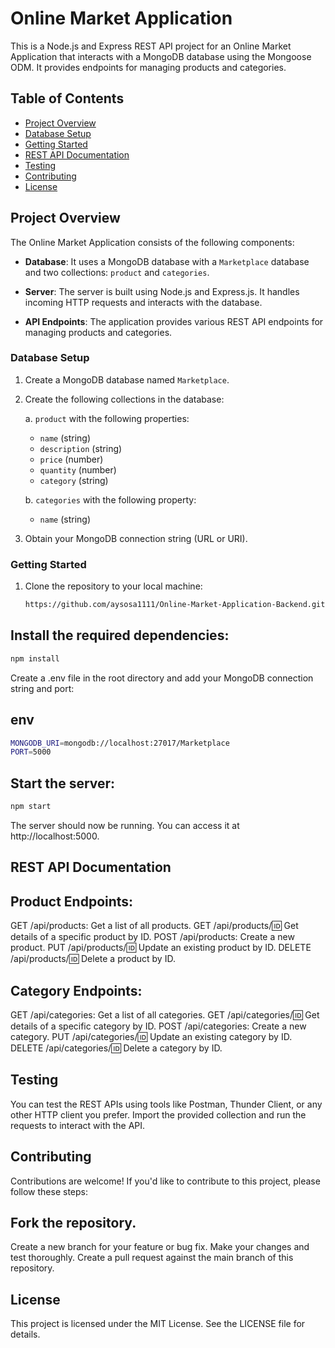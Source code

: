# Online Market Application

This is a Node.js and Express REST API project for an Online Market Application that interacts with a MongoDB database using the Mongoose ODM. It provides endpoints for managing products and categories.

## Table of Contents

- [Project Overview](#project-overview)
- [Database Setup](#database-setup)
- [Getting Started](#getting-started)
- [REST API Documentation](#rest-api-documentation)
- [Testing](#testing)
- [Contributing](#contributing)
- [License](#license)

## Project Overview

The Online Market Application consists of the following components:

- **Database**: It uses a MongoDB database with a `Marketplace` database and two collections: `product` and `categories`.

- **Server**: The server is built using Node.js and Express.js. It handles incoming HTTP requests and interacts with the database.

- **API Endpoints**: The application provides various REST API endpoints for managing products and categories.

### Database Setup

1. Create a MongoDB database named `Marketplace`.

2. Create the following collections in the database:

   a. `product` with the following properties:
      - `name` (string)
      - `description` (string)
      - `price` (number)
      - `quantity` (number)
      - `category` (string)

   b. `categories` with the following property:
      - `name` (string)

3. Obtain your MongoDB connection string (URL or URI).

### Getting Started

1. Clone the repository to your local machine:

   ```bash
   https://github.com/aysosa1111/Online-Market-Application-Backend.git


## Install the required dependencies:

  ```bash
npm install
```
Create a .env file in the root directory and add your MongoDB connection string and port:

## env
  ```bash
MONGODB_URI=mongodb://localhost:27017/Marketplace
PORT=5000
```
## Start the server:

  ```bash
npm start
```
The server should now be running. You can access it at http://localhost:5000.

## REST API Documentation
## Product Endpoints:

GET /api/products: Get a list of all products.
GET /api/products/:id: Get details of a specific product by ID.
POST /api/products: Create a new product.
PUT /api/products/:id: Update an existing product by ID.
DELETE /api/products/:id: Delete a product by ID.

## Category Endpoints:

GET /api/categories: Get a list of all categories.
GET /api/categories/:id: Get details of a specific category by ID.
POST /api/categories: Create a new category.
PUT /api/categories/:id: Update an existing category by ID.
DELETE /api/categories/:id: Delete a category by ID.

## Testing
You can test the REST APIs using tools like Postman, Thunder Client, or any other HTTP client you prefer. Import the provided collection and run the requests to interact with the API.

## Contributing
Contributions are welcome! If you'd like to contribute to this project, please follow these steps:

## Fork the repository.
Create a new branch for your feature or bug fix.
Make your changes and test thoroughly.
Create a pull request against the main branch of this repository.

## License
This project is licensed under the MIT License. See the LICENSE file for details.
